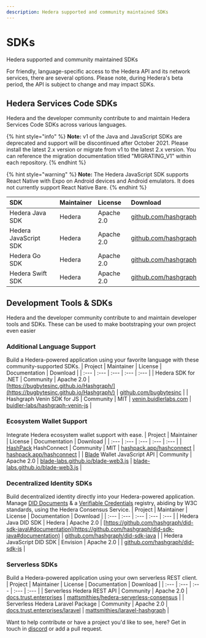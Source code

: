 ```yaml
---
description: Hedera supported and community maintained SDKs
---
```


# SDKs

Hedera supported and community maintained SDKs

For friendly, language-specific access to the Hedera API and its network services, there are several options. Please note, during Hedera's beta period, the API is subject to change and may impact SDKs.

## Hedera Services Code SDKs

Hedera and the developer community contribute to and maintain Hedera Services Code SDKs across various languages.

{% hint style="info" %}
**Note:** v1 of the Java and JavaScript SDKs are deprecated and support will be discontinued after October 2021. Please install the latest 2.x version or migrate from v1 to the latest 2.x version. You can reference the migration documentation titled "MIGRATING\_V1" within each repository.
{% endhint %}

{% hint style="warning" %}
**Note:** The Hedera JavaScript SDK supports React Native with Expo on Android devices and Android emulators. It does not currently support React Native Bare.
{% endhint %}

| SDK | Maintainer | License | Download |
| :--- | :--- | :--- | :--- |
| Hedera Java SDK | Hedera | Apache 2.0 | [github.com/hashgraph](https://github.com/hashgraph/hedera-sdk-java) |
| Hedera JavaScript SDK | Hedera | Apache 2.0 | [github.com/hashgraph](https://github.com/hashgraph/hedera-sdk-js) |
| Hedera Go SDK | Hedera | Apache 2.0 | [github.com/hashgraph](https://github.com/hashgraph/hedera-sdk-go) |
| Hedera Swift SDK | Hedera | Apache 2.0 | [github.com/hashgraph](https://github.com/hashgraph/hedera-sdk-swift) |

## Development Tools & SDKs

Hedera and the developer community contribute to and maintain developer tools and SDKs. These can be used to make bootstraping your own project even easier

### Additional Language Support
Build a Hedera-powered application using your favorite language with these community-supported SDKs.
| Project | Maintainer | License | Documentation | Download |
| :--- | :--- | :--- | :--- | :--- |
| Hedera SDK for .NET | Community | Apache 2.0 | [https://bugbytesinc.github.io/Hashgraph/](https://bugbytesinc.github.io/Hashgraph/) | [github.com/bugbytesinc](https://github.com/bugbytesinc/Hashgraph) |
| Hashgraph Venin SDK for JS | Community | MIT | [venin.buidlerlabs.com](https://venin.buidlerlabs.com/) | [buidler-labs/hashgraph-venin-js](https://github.com/buidler-labs/hashgraph-venin-js) |

### Ecosystem Wallet Support
Integrate Hedera ecosystem wallet support with ease.
| Project | Maintainer | License | Documentation | Download |
| :--- | :--- | :--- | :--- | :--- |
| [HashPack](https://www.hashpack.app/) HashConnect | Community | MIT | [hashpack.app/hashconnect](https://www.hashpack.app/hashconnect) | [hashpack.app/hashconnect](https://www.hashpack.app/hashconnect) |
| [Blade](https://www.bladewallet.io/) Wallet JavaScript API | Community | Apache 2.0 | [blade-labs.github.io/blade-web3.js](https://blade-labs.github.io/blade-web3.js/) | [blade-labs.github.io/blade-web3.js](https://blade-labs.github.io/blade-web3.js/) |

### Decentralized Identity SDKs
Build decentralized identity directly into your Hedera-powered application. Manage [DID Documents](https://www.w3.org/TR/did-core/) & a [Verifiable Credentials](https://www.w3.org/TR/vc-data-model/) registry, abiding by W3C standards, using the Hedera Consensus Service.
| Project | Maintainer | License | Documentation | Download |
| :--- | :--- | :--- | :--- | :--- |
| Hedera Java DID SDK | Hedera | Apache 2.0 | [https://github.com/hashgraph/did-sdk-java\#documentation](https://github.com/hashgraph/did-sdk-java#documentation) | [github.com/hashgraph/did-sdk-java](https://github.com/hashgraph/did-sdk-java) |
| Hedera JavaScript DID SDK | Envision | Apache 2.0 |  | [github.com/hashgraph/did-sdk-js](https://github.com/hashgraph/did-sdk-js) |

### Serverless SDKs
Build a Hedera-powered application using your own serverless REST client.
| Project | Maintainer | License | Documentation | Download |
| :--- | :--- | :--- | :--- | :--- |
| Serverless Hedera REST API | Community | Apache 2.0 | [docs.trust.enterprises](https://docs.trust.enterprises/) | [mattsmithies/hedera-serverless-consensus](https://github.com/mattsmithies/hedera-serverless-consensus) |
| Serverless Hedera Laravel Package | Community | Apache 2.0 | [docs.trust.enterprises/laravel](https://docs.trust.enterprises/laravel/working-with-laravel) | [mattsmithies/laravel-hashgraph](https://github.com/mattsmithies/laravel-hashgraph) |

Want to help contribute or have a project you'd like to see, here? Get in touch in [discord](http://hedera.com/discord) or add a pull request.

